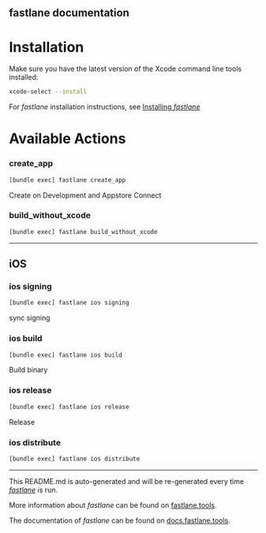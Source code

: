fastlane documentation
----

# Installation

Make sure you have the latest version of the Xcode command line tools installed:

```sh
xcode-select --install
```

For _fastlane_ installation instructions, see [Installing _fastlane_](https://docs.fastlane.tools/#installing-fastlane)

# Available Actions

### create_app

```sh
[bundle exec] fastlane create_app
```

Create on Development and Appstore Connect

### build_without_xcode

```sh
[bundle exec] fastlane build_without_xcode
```



----


## iOS

### ios signing

```sh
[bundle exec] fastlane ios signing
```

sync signing

### ios build

```sh
[bundle exec] fastlane ios build
```

Build binary

### ios release

```sh
[bundle exec] fastlane ios release
```

Release

### ios distribute

```sh
[bundle exec] fastlane ios distribute
```



----

This README.md is auto-generated and will be re-generated every time [_fastlane_](https://fastlane.tools) is run.

More information about _fastlane_ can be found on [fastlane.tools](https://fastlane.tools).

The documentation of _fastlane_ can be found on [docs.fastlane.tools](https://docs.fastlane.tools).
